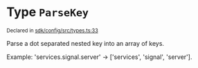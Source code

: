 # Type `ParseKey`
<sub>Declared in [sdk/config/src/types.ts:33](https://github.com/dxos/dxos/blob/ef925c9c7/packages/sdk/config/src/types.ts#L33)</sub>


Parse a dot separated nested key into an array of keys.

Example: 'services.signal.server' -> ['services', 'signal', 'server'].



